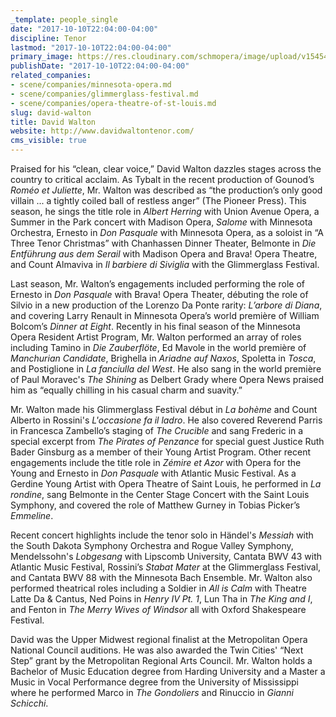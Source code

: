 ```yaml
---
_template: people_single
date: "2017-10-10T22:04:00-04:00"
discipline: Tenor
lastmod: "2017-10-10T22:04:00-04:00"
primary_image: https://res.cloudinary.com/schmopera/image/upload/v1545409169/media/webhook-uploads/1507687197338/Walton.D.Headshot.jpg.jpg
publishDate: "2017-10-10T22:04:00-04:00"
related_companies:
- scene/companies/minnesota-opera.md
- scene/companies/glimmerglass-festival.md
- scene/companies/opera-theatre-of-st-louis.md
slug: david-walton
title: David Walton
website: http://www.davidwaltontenor.com/
cms_visible: true
---
```


Praised for his “clean, clear voice,” David Walton dazzles stages across the country to critical acclaim. As Tybalt in the recent production of Gounod’s *Roméo et Juliette*, Mr. Walton was described as “the production’s only good villain ... a tightly coiled ball of restless anger” (The Pioneer Press). This season, he sings the title role in *Albert Herring* with Union Avenue Opera, a Summer in the Park concert with Madison Opera, *Salome* with Minnesota Orchestra, Ernesto in *Don Pasquale* with Minnesota Opera, as a soloist in “A Three Tenor Christmas” with Chanhassen Dinner Theater, Belmonte in *Die Entführung aus dem Serail* with Madison Opera and Brava! Opera Theatre, and Count Almaviva in *Il barbiere di Siviglia* with the Glimmerglass Festival.

Last season, Mr. Walton’s engagements included performing the role of Ernesto in *Don Pasquale* with Brava! Opera Theater, débuting the role of Silvio in a new production of the Lorenzo Da Ponte rarity: *L’arbore di Diana*, and covering Larry Renault in Minnesota Opera’s world première of William Bolcom’s *Dinner at Eight*. Recently in his final season of the Minnesota Opera Resident Artist Program, Mr. Walton performed an array of roles including Tamino in *Die Zauberflöte*, Ed Mavole in the world première of *Manchurian Candidate*, Brighella in *Ariadne auf Naxos*, Spoletta in *Tosca*, and Postiglione in *La fanciulla del West*. He also sang in the world première of Paul Moravec's *The Shining* as Delbert Grady where Opera News praised him as “equally chilling in his casual charm and suavity.”

Mr. Walton made his Glimmerglass Festival début in *La bohème* and Count Alberto in Rossini's *L'occasione fa il ladro*. He also covered Reverend Parris in Francesca Zambello’s staging of *The Crucible* and sang Frederic in a special excerpt from *The Pirates of Penzance* for special guest Justice Ruth Bader Ginsburg as a member of their Young Artist Program. Other recent engagements include the title role in *Zémire et Azor* with Opera for the Young and Ernesto in *Don Pasquale* with Atlantic Music Festival. As a Gerdine Young Artist with Opera Theatre of Saint Louis, he performed in *La rondine*, sang Belmonte in the Center Stage Concert with the Saint Louis Symphony, and covered the role of Matthew Gurney in Tobias Picker’s *Emmeline*. 

Recent concert highlights include the tenor solo in Händel's *Messiah* with the South Dakota Symphony Orchestra and Rogue Valley Symphony, Mendelssohn's *Lobgesang* with Lipscomb University, Cantata BWV 43 with Atlantic Music Festival, Rossini’s *Stabat Mater* at the Glimmerglass Festival, and Cantata BWV 88 with the Minnesota Bach Ensemble. Mr. Walton also performed theatrical roles including a Soldier in *All is Calm* with Theatre Latte Da & Cantus, Ned Poins in *Henry IV Pt. 1*, Lun Tha in *The King and I*, and Fenton in *The Merry Wives of Windsor* all with Oxford Shakespeare Festival.

David was the Upper Midwest regional finalist at the Metropolitan Opera National Council auditions. He was also awarded the Twin Cities' “Next Step” grant by the Metropolitan Regional Arts Council. Mr. Walton holds a Bachelor of Music Education degree from Harding University and a Master a Music in Vocal Performance degree from the University of Mississippi where he performed Marco in *The Gondoliers* and Rinuccio in *Gianni Schicchi*. 
